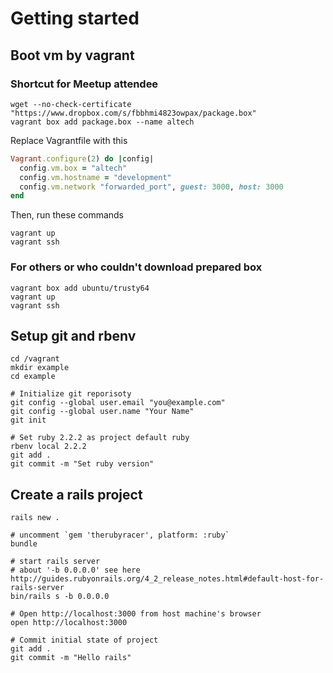 # Getting started

## Boot vm by vagrant

### Shortcut for Meetup attendee

```
wget --no-check-certificate "https://www.dropbox.com/s/fbbhmi4823owpax/package.box"
vagrant box add package.box --name altech
```

Replace Vagrantfile with this

```ruby
Vagrant.configure(2) do |config|
  config.vm.box = "altech"
  config.vm.hostname = "development"
  config.vm.network "forwarded_port", guest: 3000, host: 3000
end
```

Then, run these commands

```
vagrant up
vagrant ssh
```

### For others or who couldn't download prepared box

```
vagrant box add ubuntu/trusty64
vagrant up
vagrant ssh
```

## Setup git and rbenv

```
cd /vagrant
mkdir example
cd example

# Initialize git reporisoty
git config --global user.email "you@example.com"
git config --global user.name "Your Name"
git init

# Set ruby 2.2.2 as project default ruby
rbenv local 2.2.2
git add .
git commit -m "Set ruby version"
```

## Create a rails project

```
rails new .

# uncomment `gem 'therubyracer', platform: :ruby`
bundle

# start rails server
# about '-b 0.0.0.0' see here http://guides.rubyonrails.org/4_2_release_notes.html#default-host-for-rails-server
bin/rails s -b 0.0.0.0

# Open http://localhost:3000 from host machine's browser
open http://localhost:3000

# Commit initial state of project
git add .
git commit -m "Hello rails"
```
